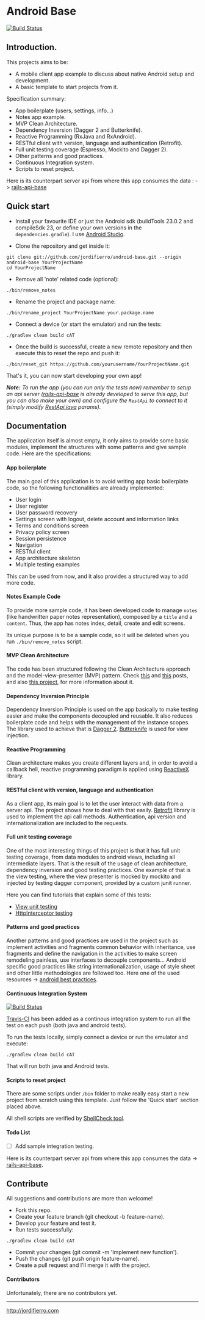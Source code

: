 # Android Base

[![Build Status](https://travis-ci.org/jordifierro/android-base.svg?branch=master)](https://travis-ci.org/jordifierro/android-base)



## Introduction.

This projects aims to be:

* A mobile client app example to discuss about native Android setup and development.
* A basic template to start projects from it.

Specification summary:

* App boilerplate (users, settings, info...)
* Notes app example.
* MVP Clean Architecture.
* Dependency Inversion (Dagger 2 and Butterknife).
* Reactive Programming (RxJava and RxAndroid).
* RESTful client with version, language and authentication (Retrofit).
* Full unit testing coverage (Espresso, Mockito and Dagger 2).
* Other patterns and good practices.
* Continuous Integration system.
* Scripts to reset project.

Here is its counterpart server api from where this app consumes the data : 
-> [rails-api-base](https://github.com/jordifierro/rails-api-base)



## Quick start

* Install your favourite IDE or just the Android sdk
(buildTools 23.0.2 and compileSdk 23,
or define your own versions in the `dependencies.gradle`).
I use
[Android Studio](http://developer.android.com/sdk/index.html).


* Clone the repository and get inside it:
```
git clone git://github.com/jordifierro/android-base.git --origin android-base YourProjectName
cd YourProjectName
```

* Remove all 'note' related code (optional):
```
./bin/remove_notes
```

* Rename the project and package name:
```
./bin/rename_project YourProjectName your.package.name
```

* Connect a device (or start the emulator) and run the tests:
```
./gradlew clean build cAT
```

* Once the build is successful, create a new remote repository
and then execute this to reset the repo and push it:
```
./bin/reset_git https://github.com/yourusername/YourProjectName.git
```

That's it, you can now start developing your own app!

*__Note:__ To run the app (you can run only the tests now)
remember to setup an api server
([rails-api-base](https://github.com/jordifierro/rails-api-base)
is already developed to serve this app,
but you can also make your own)
and configure the `RestApi` to connect to it
(simply modify
[RestApi.java](https://github.com/jordifierro/android-base/blob/master/data/src/main/java/com/jordifierro/androidbase/data/net/RestApi.java)
params).*

## Documentation

The application itself is almost empty,
it only aims to provide some basic modules,
implement the structures with some patterns and give sample code.
Here are the specifications:

#### App boilerplate
The main goal of this application is to avoid writing app basic boilerplate
code, so the following functionalities are already implemented:

* User login
* User register
* User password recovery
* Settings screen with logout, delete account and information links
* Terms and conditions screen
* Privacy policy screen
* Session persistence
* Navigation
* RESTful client
* App architecture skeleton
* Multiple testing examples

This can be used from now,
and it also provides a structured way to add more code.

#### Notes Example Code
To provide more sample code, it has been developed code to manage `notes`
(like handwritten paper notes representation),
composed by a `title` and a `content`.
Thus, the app has notes index, detail, create and edit screens.

Its unique purpose is to be a sample code,
so it will be deleted when you run `./bin/remove_notes` script.

#### MVP Clean Architecture
The code has been structured following the Clean Architecture approach
and the model-view-presenter (MVP) pattern.
Check
[this](https://blog.8thlight.com/uncle-bob/2012/08/13/the-clean-architecture.html)
and
[this](http://fernandocejas.com/2014/09/03/architecting-android-the-clean-way/)
posts, and also
[this project](https://github.com/android10/Android-CleanArchitecture),
for more information about it.

#### Dependency Inversion Principle
Dependency Inversion Principle is used on the app basically
to make testing easier and make the components decoupled and reusable.
It also reduces boilerplate code and
helps with the management of the instance scopes.
The library used to achieve that is [Dagger 2](http://google.github.io/dagger/).
[Butterknife](http://jakewharton.github.io/butterknife/) is used
for view injection.

#### Reactive Programming
Clean architecture makes you create different layers and,
in order to avoid a callback hell, reactive programming
paradigm is applied using [ReactiveX](http://reactivex.io/) library.

#### RESTful client with version, language and authentication
As a client app, its main goal is to let the user interact with data from
a server api. The project shows how to deal with that easily.
[Retrofit](http://square.github.io/retrofit/)
library is used to implement the api call methods.
Authentication, api version and internationalization
are included to the requests.

#### Full unit testing coverage
One of the most interesting things of this project is that
it has full unit testing coverage, from data modules to android views,
including all intermediate layers. That is the result of the usage
of clean architecture, dependency inversion and good testing practices.
One example of that is the view testing, where the view presenter is
mocked by mockito and injected by testing dagger component, provided by
a custom junit runner.

Here you can find tutorials that explain some of this tests:
* [View unit testing](http://jordifierro.com/android-view-unit-testing)
* [HttpInterceptor testing](http://jordifierro.com/android-http-interceptor-testing)

#### Patterns and good practices
Another patterns and good practices are used in the project
such as implement activities and fragments common behavior
with inheritance, use fragments and define the navigation in the activities
to make screen remodeling painless, use interfaces to decouple components...
Android specific good practices like string internationalization,
usage of style sheet and other little methodologies are followed too.
Here one of the used resources ->
[android best practices](https://github.com/futurice/android-best-practices).

#### Continuous Integration System
[![Build Status](https://travis-ci.org/jordifierro/android-base.svg?branch=master)](https://travis-ci.org/jordifierro/android-base)

[Travis-CI](https://travis-ci.org/) has been added as a
continous integration system to run all the test on each push
(both java and android tests).

To run the tests locally, simply connect a device
or run the emulator and execute:
```
./gradlew clean build cAT
```
That will run both java and Android tests.

#### Scripts to reset project
There are some scripts under `/bin` folder to make really easy start a new
project from scratch using this template.
Just follow the 'Quick start' section placed above.

All shell scripts are verified by
[ShellCheck tool](https://github.com/koalaman/shellcheck).


#### Todo List

- [ ] Add sample integration testing.


Here is its counterpart server api from where this app consumes the data
-> [rails-api-base](https://github.com/jordifierro/rails-api-base).

## Contribute

All suggestions and contributions are more than welcome!

* Fork this repo.
* Create your feature branch (git checkout -b feature-name).
* Develop your feature and test it.
* Run tests successfully:
```
./gradlew clean build cAT
```
* Commit your changes (git commit -m 'Implement new function').
* Push the changes (git push origin feature-name).
* Create a pull request and I'll merge it with the project.

#### Contributors

Unfortunately, there are no contributors yet.

______________________
http://jordifierro.com
